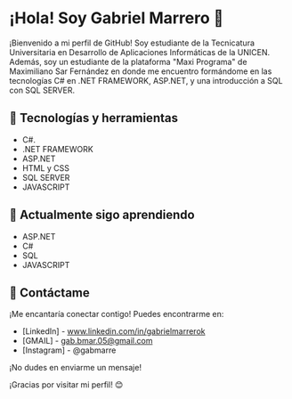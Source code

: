 # ¡Hola! Soy Gabriel Marrero 👋

¡Bienvenido a mi perfil de GitHub! Soy estudiante de la Tecnicatura Universitaria en Desarrollo de Aplicaciones Informáticas de la UNICEN.
Además, soy un estudiante de la plataforma "Maxi Programa" de Maximiliano Sar Fernández en donde me encuentro formándome en las tecnologías C# en .NET FRAMEWORK, ASP.NET, y una introducción a SQL con SQL SERVER.

## 🔧 Tecnologías y herramientas

- C#.
- .NET FRAMEWORK
- ASP.NET
- HTML y CSS
- SQL SERVER
- JAVASCRIPT

## 🌱 Actualmente sigo aprendiendo

- ASP.NET
- C#
- SQL
- JAVASCRIPT

## 💬 Contáctame

¡Me encantaría conectar contigo! Puedes encontrarme en:

- [LinkedIn] - www.linkedin.com/in/gabrielmarrerok
- [GMAIL] - gab.bmar.05@gmail.com
- [Instagram] - @gabmarre

¡No dudes en enviarme un mensaje!

¡Gracias por visitar mi perfil! 😊